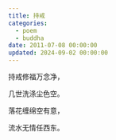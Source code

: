 ```yaml
---
title: 持戒
categories:
  - poem
  - buddha
date: 2011-07-08 00:00:00
updated: 2024-09-02 00:00:00
---
```


持戒修福万念净，

几世洗涤尘色空。

落花缠绵空有意，

流水无情任西东。
